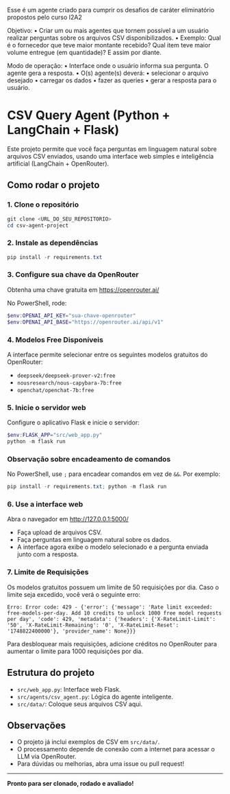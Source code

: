 Esse é um agente criado para cumprir os desafios de caráter eliminatório propostos pelo curso I2A2

Objetivo:
• Criar um ou mais agentes que tornem possível a um usuário realizar perguntas sobre os arquivos CSV disponibilizados.
• Exemplo: Qual é o fornecedor que teve maior montante recebido? Qual item teve maior volume entregue (em quantidade)? E assim por diante.

Modo de operação:
• Interface onde o usuário informa sua pergunta. O agente gera a resposta.
• O(s) agente(s) deverá:
  • selecionar o arquivo desejado
  • carregar os dados
  • fazer as queries
  • gerar a resposta para o usuário.

# CSV Query Agent (Python + LangChain + Flask)

Este projeto permite que você faça perguntas em linguagem natural sobre arquivos CSV enviados, usando uma interface web simples e inteligência artificial (LangChain + OpenRouter).

## Como rodar o projeto

### 1. Clone o repositório
```powershell
git clone <URL_DO_SEU_REPOSITORIO>
cd csv-agent-project
```

### 2. Instale as dependências
```powershell
pip install -r requirements.txt
```

### 3. Configure sua chave da OpenRouter
Obtenha uma chave gratuita em https://openrouter.ai/

No PowerShell, rode:
```powershell
$env:OPENAI_API_KEY="sua-chave-openrouter"
$env:OPENAI_API_BASE="https://openrouter.ai/api/v1"
```

### 4. Modelos Free Disponíveis
A interface permite selecionar entre os seguintes modelos gratuitos do OpenRouter:
- `deepseek/deepseek-prover-v2:free`
- `nousresearch/nous-capybara-7b:free`
- `openchat/openchat-7b:free`

### 5. Inicie o servidor web
Configure o aplicativo Flask e inicie o servidor:
```powershell
$env:FLASK_APP="src/web_app.py"
python -m flask run
```

### Observação sobre encadeamento de comandos
No PowerShell, use `;` para encadear comandos em vez de `&&`. Por exemplo:
```powershell
pip install -r requirements.txt; python -m flask run
```

### 6. Use a interface web
Abra o navegador em http://127.0.0.1:5000/

- Faça upload de arquivos CSV.
- Faça perguntas em linguagem natural sobre os dados.
- A interface agora exibe o modelo selecionado e a pergunta enviada junto com a resposta.

### 7. Limite de Requisições
Os modelos gratuitos possuem um limite de 50 requisições por dia. Caso o limite seja excedido, você verá o seguinte erro:
```
Erro: Error code: 429 - {'error': {'message': 'Rate limit exceeded: free-models-per-day. Add 10 credits to unlock 1000 free model requests per day', 'code': 429, 'metadata': {'headers': {'X-RateLimit-Limit': '50', 'X-RateLimit-Remaining': '0', 'X-RateLimit-Reset': '1748822400000'}, 'provider_name': None}}}
```
Para desbloquear mais requisições, adicione créditos no OpenRouter para aumentar o limite para 1000 requisições por dia.

## Estrutura do projeto
- `src/web_app.py`: Interface web Flask.
- `src/agents/csv_agent.py`: Lógica do agente inteligente.
- `src/data/`: Coloque seus arquivos CSV aqui.

## Observações
- O projeto já inclui exemplos de CSV em `src/data/`.
- O processamento depende de conexão com a internet para acessar o LLM via OpenRouter.
- Para dúvidas ou melhorias, abra uma issue ou pull request!

---

**Pronto para ser clonado, rodado e avaliado!**